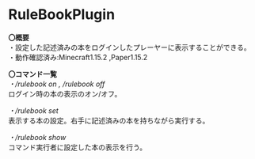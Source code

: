 # RuleBookPlugin  
**〇概要**  
・設定した記述済みの本をログインしたプレーヤーに表示することができる。   
・動作確認済み:Minecraft1.15.2 ,Paper1.15.2  
  
  
  
**〇コマンド一覧**  
*・/rulebook on , /rulebook off*  
ログイン時の本の表示のオン/オフ。  
  
*・/rulebook set*  
表示する本の設定。右手に記述済みの本を持ちながら実行する。  
  
*・/rulebook show*  
コマンド実行者に設定した本の表示を行う。
